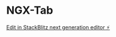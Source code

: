 # NGX-Tab

[Edit in StackBlitz next generation editor ⚡️](https://stackblitz.com/~/github.com/sumitgurav7/NGX-Tab)